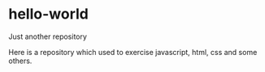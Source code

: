 # hello-world
Just another repository

Here is a repository which used to exercise javascript, html, css and some others.


